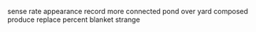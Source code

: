 sense rate appearance record more connected pond over yard composed produce replace percent blanket strange